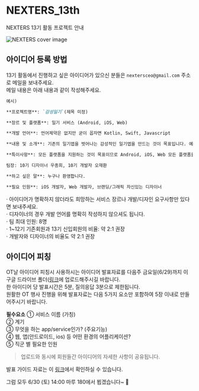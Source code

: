 # NEXTERS_13th
NEXTERS 13기 활동 프로젝트 안내 

![NEXTERS cover image](https://scontent-icn1-1.xx.fbcdn.net/v/t1.0-9/36323683_1904399092925011_7004993257780281344_o.png?_nc_cat=0&oh=0d236c1ae096ac85cdf803445cb868bb&oe=5BB7B761)


## 아이디어 등록 방법 
13기 활동에서 진행하고 싶은 아이디어가 있으신 분들은 `nextersceo@gmail.com` 주소로 메일을 보내주세요.  
메일 내용은 아래 내용과 같이 작성해주세요.  

```markdown
예시)

**프로젝트명**: `감성일기`(제목 미정)

**장르 및 플랫폼**: 일기 서비스 (Android, iOS, Web)

**개발 언어**: 언어제약은 없지만 굳이 꼽자면 Kotlin, Swift, Javascript

**내용 및 소개**: 기존의 일기앱을 벗어나는 감성적인 일기앱을 만드는 것이 목표입니다. 예를 들어 구닥과 같이 3일 후에 인화되는 사진 앱이 인기를 끈 것처럼 특정시점 이후에 보여지는 일기를 만든다든지 그런 감성을 자극하는 일기를 만들고 싶습니다.

**특이사항**: 모든 플랫폼을 지원하는 것이 목표이므로 Android, iOS, Web 모든 플랫폼을 만들고 싶습니다. 앱을 그냥 만드는 것 뿐만아니라 수익성도 고려해서 광고도 달고 출시 후에도 여러시도를 해보려고 합니다.

팀장: 10기 디자이너 우종희, 10기 개발자 오재환

**하고 싶은 말**: 누구나 환영합니다.

**필요 인원**: iOS 개발자, Web 개발자, 브랜딩/그래픽 자신있는 디자이너
```

· 아이디어가 명확하지 않더라도 희망하는 서비스 장르나 개발/디자인 요구사항만 있다면 보내주세요.  
· 디자이너의 경우 개발 언어를 명확히 작성하지 않으셔도 됩니다.    
· 팀 최대 인원: 8명   
· 1~12기 기존회원과 13기 신입회원의 비율: 약 2:1 권장   
· 개발자와 디자이너의 비율도 약 2:1 권장  



## 아이디어 피칭 

OT날 아이디어 피칭시 사용하시는 아이디어 발표자료를 다음주 금요일(6/29)까지 이 구글 드라이브 폴더([링크](https://goo.gl/jS6tDp)에 업로드해주시길 바랍니다.   
한 아이디어 당 발표시간은 5분, 질의응답 3분으로 제한됩니다.     
원활한 OT 행사 진행을 위해 발표자료는 다음 5가지 요소만 포함하여 5장 이내로 만들어주시기 바랍니다.  

**필수요소**
① 서비스 이름 (가칭)  
② 계기  
③ 무엇을 하는 app/service인가? (주요기능)  
④ 웹, 앱(안드로이드, ios) 등 어떤 환경의 어플리케이션?  
⑤ 직군 별 필요한 인원  
> 업로드와 동시에 회원들간 아이디어의 자세한 사항이 공유됩니다.  

발표 가이드 자료는 이 [링크](https://goo.gl/Lms7Ee)에서 확인하실 수 있습니다.

그럼 모두 6/30 (토) 14:00 마루 180에서 뵙겠습니다~ 🙋‍
